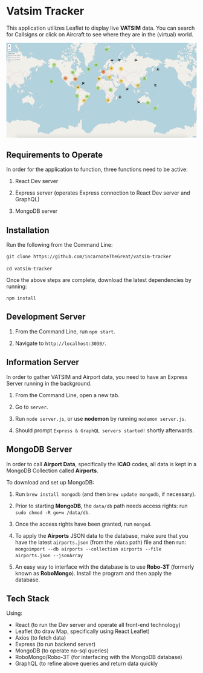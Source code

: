 # Vatsim Tracker

This application utilizes Leaflet to display live **VATSIM** data. You can search for Callsigns or click on Aircraft to see where they are in the (virtual) world.

![VATSIM Tracker](https://github.com/incarnateTheGreat/vatsim/blob/master/vatsimTracker.png?raw=true)

## Requirements to Operate

In order for the application to function, three functions need to be active:

1) React Dev server

2) Express server (operates Express connection to React Dev server and GraphQL)

3) MongoDB server

## Installation

Run the following from the Command Line:

```
git clone https://github.com/incarnateTheGreat/vatsim-tracker

cd vatsim-tracker
```

Once the above steps are complete, download the latest dependencies by running:

```
npm install
```

## Development Server

1) From the Command Line, run `npm start`.

2) Navigate to `http://localhost:3030/`.

## Information Server

In order to gather VATSIM and Airport data, you need to have an Express Server running in the background.

1) From the Command Line, open a new tab.

2) Go to `server`.

3) Run `node server.js`, or use **nodemon** by running `nodemon server.js`.

4) Should prompt `Express & GraphQL servers started!` shortly afterwards.

## MongoDB Server

In order to call **Airport Data**, specifically the **ICAO** codes,
all data is kept in a MongoDB Collection called **Airports**.

To download and set up MongoDB:

1) Run `brew install mongodb` (and then `brew update mongodb`, if necessary).

2) Prior to starting **MongoDB**, the `data/db` path needs access rights: run `sudo chmod -R go+w /data/db`.

3) Once the access rights have been granted, run `mongod`.

4) To apply the **Airports** JSON data to the database, make sure that you have the latest `airports.json` (from the `/data` path) file and then run: `mongoimport --db airports --collection airports --file airports.json --jsonArray`

5) An easy way to interface with the database is to use **Robo-3T** (formerly known as **RoboMongo**). Install the program and then apply the database.

## Tech Stack

Using:

- React (to run the Dev server and operate all front-end technology)
- Leaflet (to draw Map, specifically using React Leaflet)
- Axios (to fetch data)
- Express (to run backend server)
- MongoDB (to operate no-sql queries)
- RoboMongo/Robo-3T (for interfacing with the MongoDB database)
- GraphQL (to refine above queries and return data quickly
